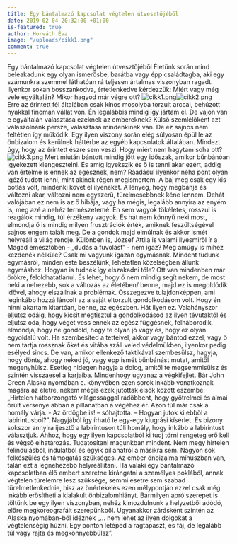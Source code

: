 ```yaml
---
title: Egy bántalmazó kapcsolat végtelen útvesztőjéből
date: 2019-02-04 20:32:00 +01:00
is-featured: true
author: Horváth Éva
image: "/uploads/cikk1.png"
comment: true
---
```


Egy bántalmazó kapcsolat végtelen útvesztőjéből
Életünk során mind beleakadunk egy olyan ismerősbe, barátba vagy épp családtagba, aki egy számunkra szemmel láthatóan rá teljesen ártalmas viszonyban ragadt. Ilyenkor sokan bosszankodva, értetlenkedve kérdezzük: Miért vagy még vele egyáltalán? Mikor hagyod már végre ott?
![cikk1.png](/uploads/cikk1.png)![cikk2.png](/uploads/cikk2.png)  
Erre az érintett fél általában csak kínos mosolyba torzult arccal, behúzott nyakkal finoman vállat von. Én legalábbis mindig így jártam el. 
De vajon van e egyáltalán választása ezeknek az embereknek? 
Külső szemlélőként azt válaszolnánk persze, választása mindenkinek van. 
De ez sajnos nem feltétlen így működik. 
Egy ilyen viszony során elég súlyosan épül le az önbizalom és kerülnek háttérbe az egyéb kapcsolatok általában. Mindezt úgy, hogy az érintett észre sem veszi.
Hogy miért nem hagytam soha ott? ![cikk3.png](/uploads/cikk3.png)
Mert miután bántott mindig jött egy időszak, amikor bűnbánóan igyekezett kiengesztelni. És amíg igyekszik és ő is tenni akar ezért, addig van értelme is ennek az egésznek, nem?  Ráadásul ilyenkor néha pont olyan igéző tudott lenni, mint akinek régen megismertem. A baj meg csak egy kis botlás volt, mindenki követ el ilyeneket. A lényeg, hogy megbánja és változni akar, változni nem egyszerű, türelmesebbnek kéne lennem.
Dehát valójában ez nem is az ő hibája, vagy ha mégis, legalább annyira az enyém is, meg azé a nehéz természetemé. Én sem vagyok tökéletes, rosszul is reagálok mindig, túl érzékeny vagyok. És hát nem könnyű neki most, elmondja ő is mindig milyen frusztrációk érték, amiknek feszültségével sajnos engem talált meg. De a gondok majd elmúlnak és akkor ismét helyreáll a világ rendje. Különben is, József Attila is valami ilyesmiről ír a Magad emésztőben - „dudás a fuvolást” - nem igaz?
Meg amúgy is mihez kezdenék nélküle? Csak mi vagyunk igazán egymásnak. Mindent tudunk egymásról, minden este beszélünk, lehetetlen közelségben állunk egymáshoz. Hogyan is tudnék így elszakadni tőle? Ott van mindenben már örökre, feloldhatatlanul. És lehet, hogy ő nem mindig segít nekem, de most neki a nehezebb, sok a változás az életében/ benne, majd ez is megoldódik idővel, ahogy elszállnak a problémák. 
Összegezve tulajdonképpen, ami leginkább hozzá láncolt az a saját eltorzult gondolkodásom volt. Hogy én hinni akartam kitartóan, benne, az egészben. 
Hát ilyen ez. Valahányszor eljutsz odáig, hogy kicsit megtisztul a gondolkodásod az ilyen tévutaktól és eljutsz oda, hogy véget vess ennek az egész függésnek, felháborodik, elmondja, hogy ne gondold, hogy te olyan jó vagy és, hogy ez olyan egyoldalú volt. Ha szembesíted a tetteivel, akkor vagy bántod ezzel, vagy ő nem tartja rossznak őket és vitába száll veled védelmükben, ilyenkor pedig esélyed sincs. De van, amikor ellenkező taktikával szembesülsz, hagyja, hogy dönts, ahogy neked jó, vagy épp ismét bűnbánást mutat, amitől megenyhülsz. Esetleg hidegen hagyja a dolog, amitől te megsemmisülsz és szintén visszaesel a karjaiba. Mindenhogy ugyanaz a végkifejlet. 
Bár John Green Alaska nyomában c. könyvében ezen sorok inkább vonatkoznak magára az életre, nekem mégis ezek jutottak elsők között eszembe: „Hirtelen hátborzongató világossággal rádöbbent, hogy gyötrelmei és álmai őrült versenye abban a pillanatban a végéhez ér. Azon túl már csak a homály várja. - Az ördögbe is! – sóhajtotta. – Hogyan jutok ki ebből a labirintusból?”. Nagyjából így írható le egy-egy kiugrási kísérlet. És bizony sokszor annyira ijesztő a labirintuson túli homály, hogy inkább a labirintust választjuk. 
Ahhoz, hogy egy ilyen kapcsolatból ki tudj törni rengeteg erő kell és végső elhatározás. Tudatosítani magunkban mindent. Nem megy hirtelen felindulásból, indulatból és egyik pillanatról a másikra sem. Nagyon sok felkészülés és támogatás szükséges. Az ember önbizalma mínuszban van, talán ezt a legnehezebb helyreállítani. Ha valaki egy bántalmazó kapcsolatban élő embert szeretne kirángatni a személyes poklából, annak végtelen türelemre lesz szüksége, semmi esetre sem szabad türelmetlenkednie, hisz az önértékelés ezen mélypontján ezzel csak még inkább erősítheti a kialakult önbizalomhiányt. Bármilyen apró szerepet is töltünk be egy ilyen viszonyban, nehéz kimozdulnunk a helyzetből adódó, előre megkoreografált szerepünkből. 
Ugyanakkor zárásként szintén az Alaska nyomában-ból idéznék „… nem lehet az ilyen dolgokat a végtelenségig húzni. Egy ponton letéped a ragtapaszt, és fáj, de legalább túl vagy rajta és megkönnyebbülsz”.